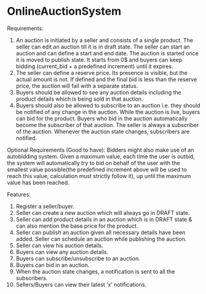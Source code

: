 # OnlineAuctionSystem

Requirements:
1. An auction is initiated by a seller and consists of a single product. The seller can edit an auction till it is in draft state. The seller can start an auction and can define a start and end date. The auction is started once it is moved to publish state. It starts from 0$ and buyers can keep bidding (current_bid + a predefined increment) until it expires.
2. The seller can define a reserve price. Its presence is visible, but the actual amount is not. If defined and the final bid is less than the reserve price, the auction will fail with a separate status.
3. Buyers should be allowed to see any auction details including the product details which is being sold in that auction.
4. Buyers should also be allowed to subscribe to an auction i.e. they should be notified of any change in the auction. While the auction is live, buyers can bid for the product. Buyers who bid in the auction automatically become the subscriber of that auction. The seller is always a subscriber of the auction. Whenever the auction state changes, subscribers are notified.

Optional Requirements (Good to have): 
Bidders might also make use of an autobidding system. Given a maximum value, each time the user is outbid, the system will automatically try to bid on behalf of the user with the smallest value possible(the predefined increment above will be used to reach this value; calculation must strictly follow it), up until the maximum value has been reached.

Features:
1.  Register a seller/buyer.
2.  Seller can create a new auction which will always go in DRAFT state.
3.  Seller can add product details in an auction which is in DRAFT state & can also mention the base price for the product.
4.  Seller can publish an auction given all necessary details have been added. Seller can schedule an auction while publishing the auction.
5.  Seller can view his auction details.
6.  Buyers can view any auction details.
7.  Buyers can subscribe/unsubscribe to an auction.
8.  Buyers can bid in an auction.
9.  When the auction state changes, a notification is sent to all the subscribers.
10. Sellers/Buyers can view their latest ‘x’ notifications.
